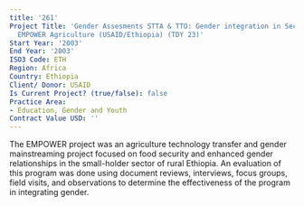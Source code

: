 ```yaml
---
title: '261'
Project Title: 'Gender Assesments STTA & TTO: Gender integration in Sectoral Activities:
  EMPOWER Agriculture (USAID/Ethiopia) (TDY 23)'
Start Year: '2003'
End Year: '2003'
ISO3 Code: ETH
Region: Africa
Country: Ethiopia
Client/ Donor: USAID
Is Current Project? (true/false): false
Practice Area:
- Education, Gender and Youth
Contract Value USD: ''
---
```


The EMPOWER project was an agriculture technology transfer and gender mainstreaming project focused on food security and enhanced gender relationships in the small-holder sector of rural Ethiopia. An evaluation of this program was done using document reviews, interviews, focus groups, field visits, and observations to determine the effectiveness of the program in integrating gender.
